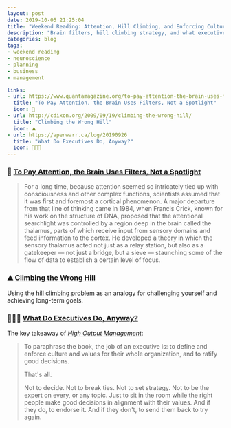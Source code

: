 ```yaml
---
layout: post
date: 2019-10-05 21:25:04
title: "Weekend Reading: Attention, Hill Climbing, and Enforcing Culture"
description: "Brain filters, hill climbing strategy, and what executives do."
categories: blog
tags:
- weekend reading
- neuroscience
- planning
- business
- management

links:
- url: https://www.quantamagazine.org/to-pay-attention-the-brain-uses-filters-not-a-spotlight-20190924/
  title: "To Pay Attention, the Brain Uses Filters, Not a Spotlight"
  icon: 🧠
- url: http://cdixon.org/2009/09/19/climbing-the-wrong-hill/
  title: "Climbing the Wrong Hill"
  icon: ⛰
- url: https://apenwarr.ca/log/20190926
  title: "What Do Executives Do, Anyway?"
  icon: 👨🏽‍💼
---
```


### 🧠 [To Pay Attention, the Brain Uses Filters, Not a Spotlight](https://www.quantamagazine.org/to-pay-attention-the-brain-uses-filters-not-a-spotlight-20190924/ "To Pay Attention, the Brain Uses Filters, Not a Spotlight")

> For a long time, because attention seemed so intricately tied up with consciousness and other complex functions, scientists assumed that it was first and foremost a cortical phenomenon. A major departure from that line of thinking came in 1984, when Francis Crick, known for his work on the structure of DNA, proposed that the attentional searchlight was controlled by a region deep in the brain called the thalamus, parts of which receive input from sensory domains and feed information to the cortex. He developed a theory in which the sensory thalamus acted not just as a relay station, but also as a gatekeeper — not just a bridge, but a sieve — staunching some of the flow of data to establish a certain level of focus.

### ⛰ [Climbing the Wrong Hill](http://cdixon.org/2009/09/19/climbing-the-wrong-hill/ "Climbing the Wrong Hill")

Using the [hill climbing problem](https://en.wikipedia.org/wiki/Hill_climbing "Hill climbing") as an analogy for challenging yourself and achieving long-term goals.

### 👨🏽‍💼 [What Do Executives Do, Anyway?](https://apenwarr.ca/log/20190926 "What Do Executives Do, Anyway?")

The key takeaway of _[High Output Management](/books/grove-high-output-management/ "High Output Management")_:

> To paraphrase the book, the job of an executive is: to define and enforce culture and values for their whole organization, and to ratify good decisions.
>
> That's all.
>
> Not to decide. Not to break ties. Not to set strategy. Not to be the expert on every, or any topic. Just to sit in the room while the right people make good decisions in alignment with their values. And if they do, to endorse it. And if they don't, to send them back to try again.
